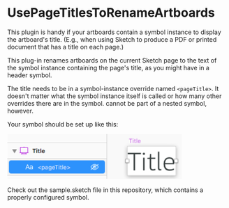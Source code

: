 # UsePageTitlesToRenameArtboards
This plugin is handy if your artboards contain a symbol instance to display the artboard's title. (E.g., when using Sketch to produce a PDF or printed document that has a title on each page.) 

This plug-in renames artboards on the current Sketch page to the text of the symbol instance containing the page's title, as you might have in a header symbol.

The title needs to be in a symbol-instance override named `<pageTitle>`. It doesn't matter what the symbol instance itself is called or how many other overrides there are in the symbol. <pageTitle> cannot be part of a nested symbol, however.
  
Your symbol should be set up like this:

<img src="/readme_images/sample.png" width="400">

Check out the sample.sketch file in this repository, which contains a properly configured symbol.
